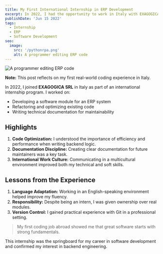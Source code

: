 ```yaml
---
title: My First International Internship in ERP Development
excerpt: In 2022, I had the opportunity to work in Italy with EXAGOGICA SRL. It was my first hands-on experience contributing to a live software project, and it taught me the value of clean code and documentation.
publishDate: 'Jun 15 2022'
tags:
  - Internship
  - ERP
  - Software Development
seo:
  image:
    src: '/pythonrpa.png'
    alt: A programmer editing ERP code
---
```


![A programmer editing ERP code](/pythonrpa.png)

**Note:** This post reflects on my first real-world coding experience in Italy.

In 2022, I joined **EXAGOGICA SRL** in Italy as part of an international internship program. I worked on:

- Developing a software module for an ERP system
- Refactoring and optimizing existing code
- Writing technical documentation for maintainability

## Highlights

1. **Code Optimization:** I understood the importance of efficiency and performance when writing backend logic.
2. **Documentation Discipline:** Creating clear documentation for future maintainers was a key task.
3. **International Work Culture:** Communicating in a multicultural environment improved both my technical and soft skills.

## Lessons from the Experience

1. **Language Adaptation:** Working in an English-speaking environment helped improve my fluency.
2. **Responsibility:** Despite being an intern, I was given ownership over real modules.
3. **Version Control:** I gained practical experience with Git in a professional setting.

> My first coding job abroad showed me that great software starts with strong fundamentals.

This internship was the springboard for my career in software development and confirmed my interest in backend engineering.
